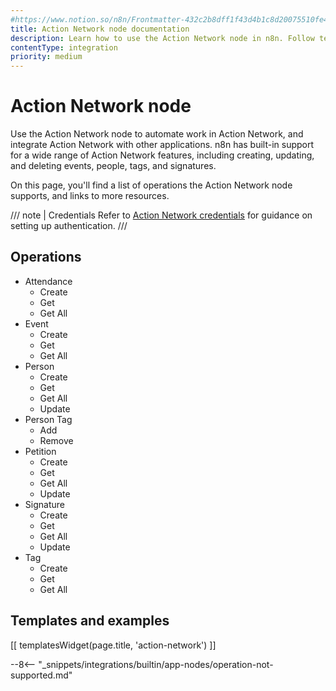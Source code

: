 ```yaml
---
#https://www.notion.so/n8n/Frontmatter-432c2b8dff1f43d4b1c8d20075510fe4
title: Action Network node documentation
description: Learn how to use the Action Network node in n8n. Follow technical documentation to integrate Action Network node into your workflows.
contentType: integration
priority: medium
---
```


# Action Network node

Use the Action Network node to automate work in Action Network, and integrate Action Network with other applications. n8n has built-in support for a wide range of Action Network features, including creating, updating, and deleting events, people, tags, and signatures. 

On this page, you'll find a list of operations the Action Network node supports, and links to more resources.

/// note | Credentials
Refer to [Action Network credentials](/integrations/builtin/credentials/actionnetwork/) for guidance on setting up authentication. 
///

## Operations

* Attendance
    * Create
    * Get
    * Get All
* Event
    * Create
    * Get
    * Get All
* Person
    * Create
    * Get
    * Get All
    * Update
* Person Tag
    * Add
    * Remove
* Petition
    * Create
    * Get
    * Get All
    * Update
* Signature
    * Create
    * Get
    * Get All
    * Update
* Tag
    * Create
    * Get
    * Get All

## Templates and examples

<!-- see https://www.notion.so/n8n/Pull-in-templates-for-the-integrations-pages-37c716837b804d30a33b47475f6e3780 -->
[[ templatesWidget(page.title, 'action-network') ]]

--8<-- "_snippets/integrations/builtin/app-nodes/operation-not-supported.md"

